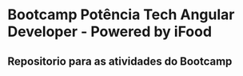 # Bootcamp Potência Tech Angular Developer - Powered by iFood
## Repositorio para as atividades do Bootcamp
